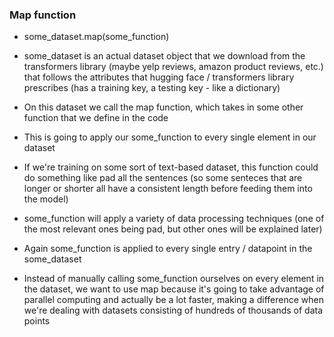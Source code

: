 ### Map function

- some_dataset.map(some_function)

- some_dataset is an actual dataset object that we download from the transformers library (maybe yelp reviews, amazon product reviews, etc.) that follows the attributes that hugging face / transformers library prescribes (has a training key, a testing key - like a dictionary)

- On this dataset we call the map function, which takes in some other function that we define in the code

- This is going to apply our some_function to every single element in our dataset

- If we're training on some sort of text-based dataset, this function could do something like pad all the sentences (so some senteces that are longer or shorter all have a consistent length before feeding them into the model)

- some_function will apply a variety of data processing techniques (one of the most relevant ones being pad, but other ones will be explained later)

- Again some_function is applied to every single entry / datapoint in the some_dataset

- Instead of manually calling some_function ourselves on every element in the dataset, we want to use map because it's going to take advantage of parallel computing and actually be a lot faster, making a difference when we're dealing with datasets consisting of hundreds of thousands of data points